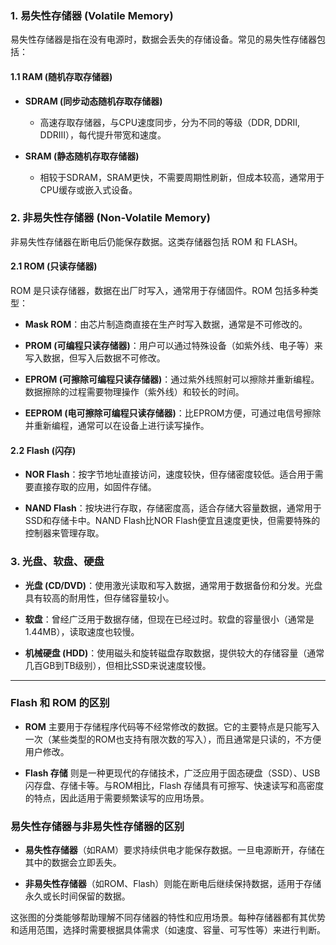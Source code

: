 ### 1. **易失性存储器 (Volatile Memory)**

易失性存储器是指在没有电源时，数据会丢失的存储设备。常见的易失性存储器包括：

#### 1.1 **RAM (随机存取存储器)**

- **SDRAM (同步动态随机存取存储器)**
    
    - 高速存取存储器，与CPU速度同步，分为不同的等级（DDR, DDRII, DDRIII），每代提升带宽和速度。
        
- **SRAM (静态随机存取存储器)**
    
    - 相较于SDRAM，SRAM更快，不需要周期性刷新，但成本较高，通常用于CPU缓存或嵌入式设备。
        

### 2. **非易失性存储器 (Non-Volatile Memory)**

非易失性存储器在断电后仍能保存数据。这类存储器包括 ROM 和 FLASH。

#### 2.1 **ROM (只读存储器)**

ROM 是只读存储器，数据在出厂时写入，通常用于存储固件。ROM 包括多种类型：

- **Mask ROM**：由芯片制造商直接在生产时写入数据，通常是不可修改的。
    
- **PROM (可编程只读存储器)**：用户可以通过特殊设备（如紫外线、电子等）来写入数据，但写入后数据不可修改。
    
- **EPROM (可擦除可编程只读存储器)**：通过紫外线照射可以擦除并重新编程。数据擦除的过程需要物理操作（紫外线）和较长的时间。
    
- **EEPROM (电可擦除可编程只读存储器)**：比EPROM方便，可通过电信号擦除并重新编程，通常可以在设备上进行读写操作。
    

#### 2.2 **Flash (闪存)**

- **NOR Flash**：按字节地址直接访问，速度较快，但存储密度较低。适合用于需要直接存取的应用，如固件存储。
    
- **NAND Flash**：按块进行存取，存储密度高，适合存储大容量数据，通常用于SSD和存储卡中。NAND Flash比NOR Flash便宜且速度更快，但需要特殊的控制器来管理存取。
    

### 3. **光盘、软盘、硬盘**

- **光盘 (CD/DVD)**：使用激光读取和写入数据，通常用于数据备份和分发。光盘具有较高的耐用性，但存储容量较小。
    
- **软盘**：曾经广泛用于数据存储，但现在已经过时。软盘的容量很小（通常是1.44MB），读取速度也较慢。
    
- **机械硬盘 (HDD)**：使用磁头和旋转磁盘存取数据，提供较大的存储容量（通常几百GB到TB级别），但相比SSD来说速度较慢。
    

---

### **Flash 和 ROM 的区别**

- **ROM** 主要用于存储程序代码等不经常修改的数据。它的主要特点是只能写入一次（某些类型的ROM也支持有限次数的写入），而且通常是只读的，不方便用户修改。
    
- **Flash 存储** 则是一种更现代的存储技术，广泛应用于固态硬盘（SSD）、USB闪存盘、存储卡等。与ROM相比，Flash 存储具有可擦写、快速读写和高密度的特点，因此适用于需要频繁读写的应用场景。
    

### **易失性存储器与非易失性存储器的区别**

- **易失性存储器**（如RAM）要求持续供电才能保存数据。一旦电源断开，存储在其中的数据会立即丢失。
    
- **非易失性存储器**（如ROM、Flash）则能在断电后继续保持数据，适用于存储永久或长时间保留的数据。
    

这张图的分类能够帮助理解不同存储器的特性和应用场景。每种存储器都有其优势和适用范围，选择时需要根据具体需求（如速度、容量、可写性等）来进行判断。
